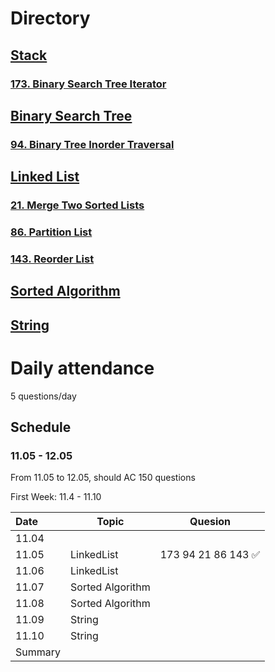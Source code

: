 # Directory



## [Stack](https://github.com/NaishengZhang/leetcode/tree/master/Stack)

### [173. Binary Search Tree Iterator](https://github.com/NaishengZhang/leetcode/tree/master/Stack/173.Binary%20Search%20Tree%20Iterator)



## [Binary Search Tree](https://github.com/NaishengZhang/leetcode/tree/master/Binary%20Search%20Tree/94.%20Binary%20Tree%20Inorder%20Traversal)

### [94. Binary Tree Inorder Traversal](https://github.com/NaishengZhang/leetcode/tree/master/Binary%20Search%20Tree/94.%20Binary%20Tree%20Inorder%20Traversal)





## [Linked List](https://github.com/NaishengZhang/leetcode/tree/master/Linked%20List)

### [21. Merge Two Sorted Lists](https://github.com/NaishengZhang/leetcode/tree/master/Linked%20List/21.%20Merge%20Two%20Sorted%20Lists)

### [86. Partition List](https://github.com/NaishengZhang/leetcode/tree/master/Linked%20List/86.%20Partition%20List)

### [143. Reorder List](https://github.com/NaishengZhang/leetcode/tree/master/Linked%20List/143.%20Reorder%20List)





## [Sorted Algorithm]()





## [String]()























# Daily attendance

5 questions/day

## Schedule

### 11.05 - 12.05 

From 11.05 to 12.05, should AC 150 questions 

First Week: 11.4 - 11.10

| Date    | Topic            | Quesion            |
| :------ | ---------------- | ------------------ |
| 11.04   |                  |                    |
| 11.05   | LinkedList       | 173 94 21 86 143 ✅ |
| 11.06   | LinkedList       |                    |
| 11.07   | Sorted Algorithm |                    |
| 11.08   | Sorted Algorithm |                    |
| 11.09   | String           |                    |
| 11.10   | String           |                    |
| Summary |                  |                    |

### 

